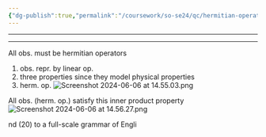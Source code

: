 ```yaml
---
{"dg-publish":true,"permalink":"/coursework/so-se24/qc/hermitian-operators/","noteIcon":""}
---
```


---


---
All obs. must be hermitian operators
1) obs. repr. by linear op.
2) three properties since they model physical properties
3) herm. op.
![Screenshot 2024-06-06 at 14.55.03.png](/img/user/Attachments/Screenshot%202024-06-06%20at%2014.55.03.png)


All obs. (herm. op.) satisfy this inner product property
![Screenshot 2024-06-06 at 14.56.27.png](/img/user/Attachments/Screenshot%202024-06-06%20at%2014.56.27.png)


nd (20) to a full-scale grammar of Engli
